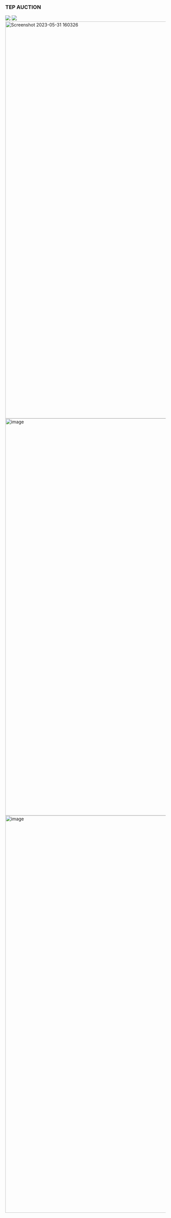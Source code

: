 <h3>TEP AUCTION</h3>

<img src="https://user-images.githubusercontent.com/96787902/193399921-492b8dda-a88c-43de-838a-91600e11afa8.png">

<img src="https://user-images.githubusercontent.com/96787902/193400039-532d09ce-57e5-4c1e-9be8-93fd14459b6f.png">

<img width="1247" alt="Screenshot 2023-05-31 160326" src="https://github.com/realpalmy/TEP-frontend-redux/assets/64379250/42f5d43c-b426-4a46-b1f7-794a36abb272">

<img width="1247" alt="image" src="https://github.com/realpalmy/TEP-frontend-redux/assets/64379250/51036998-a703-469f-890c-4218148b1f54">

<img width="1248" alt="image" src="https://github.com/realpalmy/TEP-frontend-redux/assets/64379250/939ef870-eaea-4700-bb80-5ea794b8d610">

